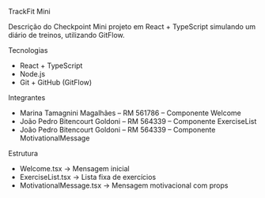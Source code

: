  TrackFit Mini

Descrição do Checkpoint
Mini projeto em React + TypeScript simulando um diário de treinos, utilizando GitFlow.

 Tecnologias
- React + TypeScript
- Node.js
- Git + GitHub (GitFlow)

 Integrantes
- Marina Tamagnini Magalhães – RM 561786 – Componente Welcome
- João Pedro Bitencourt Goldoni – RM 564339 – Componente ExerciseList
- João Pedro Bitencourt Goldoni – RM 564339 – Componente MotivationalMessage

Estrutura
- Welcome.tsx → Mensagem inicial
- ExerciseList.tsx → Lista fixa de exercícios
- MotivationalMessage.tsx → Mensagem motivacional com props
